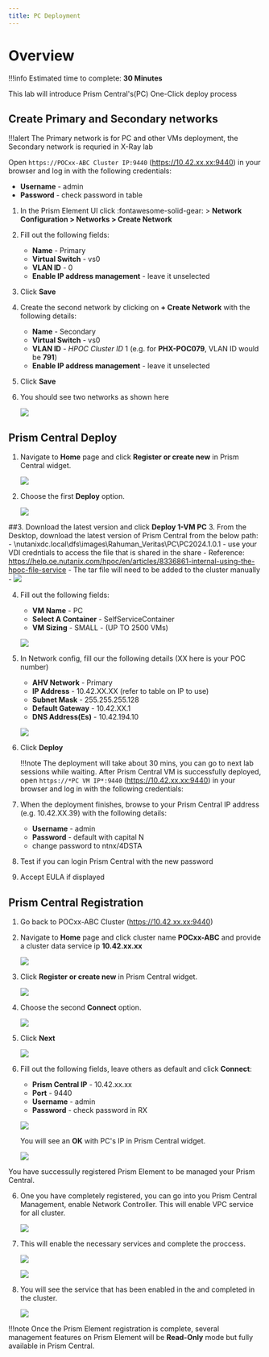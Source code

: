 ```yaml
---
title: PC Deployment
---
```


# Overview

!!!info
       Estimated time to complete: **30 Minutes**

This lab will introduce Prism Central's(PC) One-Click deploy process

## Create Primary and Secondary networks

!!!alert
        The Primary network is for PC and other VMs deployment, the Secondary network is requried in X-Ray lab


Open ``https://POCxx-ABC Cluster IP:9440`` (https://10.42.xx.xx:9440)
in your browser and log in with the following credentials:

-  **Username** - admin
-  **Password** - check password in table

1.  In the Prism Element UI click :fontawesome-solid-gear: > **Network Configuration > Networks > Create Network**

2.  Fill out the following fields:

    -  **Name** - Primary
    -  **Virtual Switch** - vs0
    -  **VLAN ID** - 0
    -  **Enable IP address management** - leave it unselected

3.  Click **Save**

4.  Create the second network by clicking on **+ Create Network** with
    the following details:

    -  **Name** - Secondary
    -  **Virtual Switch** - vs0
    -  **VLAN ID** - *HPOC Cluster ID* 1 (e.g. for **PHX-POC079**,
        VLAN ID would be **791**)
    -  **Enable IP address management** - leave it unselected

5.  Click **Save**

6.  You should see two networks as shown here

    ![](images/image001.png)

## Prism Central Deploy

1.  Navigate to **Home** page and click **Register or create new** in
    Prism Central widget.

    ![](images/1.png)

2.  Choose the first **Deploy** option.

    ![](images/2.png)

##3.  Download the latest version and click **Deploy 1-VM PC**
3. From the Desktop, download the latest version of Prism Central from the below path:
    -  \\nutanixdc.local\dfs\images\Rahuman_Veritas\PC\PC2024.1.0.1
      - use your VDI credntials to access the file that is shared in the share
      - Reference: https://help.oe.nutanix.com/hpoc/en/articles/8336861-internal-using-the-hpoc-file-service
    - The tar file will need to be added to the cluster manually
    -
    ![](images/3.png)

4.  Fill out the following fields:

    -  **VM Name** - PC
    -  **Select A Container** - SelfServiceContainer
    -  **VM Sizing** - SMALL - (UP TO 2500 VMs)

    ![](images/4.png)

5.  In Network config, fill our the following details (XX here is your POC number)

    -  **AHV Network** - Primary
    -  **IP Address** - 10.42.XX.XX (refer to table on IP to use)
    -  **Subnet Mask** - 255.255.255.128
    -  **Default Gateway** - 10.42.XX.1
    -  **DNS Address(Es)** - 10.42.194.10

    ![](images/5.png)

6.  Click **Deploy**

    !!!note
           The deployment will take about 30 mins, you can go to next lab sessions while waiting. After Prism Central VM is successfully deployed, open ``https://*PC VM IP*:9440`` (https://10.42.xx.xx:9440) in your browser and log in with the following credentials:


7.  When the deployment finishes, browse to your Prism Central IP
    address (e.g. 10.42.XX.39) with the following details:

    -  **Username** - admin
    -  **Password** - default with capital N
    -  change password to ntnx/4DSTA

8.  Test if you can login Prism Central with the new password

9.  Accept EULA if displayed

## Prism Central Registration

1.  Go back to POCxx-ABC Cluster (https://10.42.xx.xx:9440)

1.  Navigate to **Home** page and click cluster name **POCxx-ABC** and provide a cluster data service ip **10.42.xx.xx**

    ![](images/9.png)

2.  Click **Register or create new** in Prism Central widget.

    ![](images/1.png)

3.  Choose the second **Connect** option.

    ![](images/2.png)

4.  Click **Next**

    ![](images/6.png)

5.  Fill out the following fields, leave others as default and click **Connect**:

    -  **Prism Central IP** - 10.42.xx.xx
    -  **Port** - 9440
    -  **Username** - admin
    -  **Password** - check password in RX

    ![](images/7.png)

    You will see an **OK** with PC's IP in Prism Central widget.

    ![](images/8.png)

You have successully registered Prism Element to be managed your Prism Central.

6.  One you have completely registered, you can go into you Prism Central Management, enable Network Controller. This will enable VPC service for all cluster.

    ![](images/12.jpeg)

7.  This will enable the necessary services and complete the proccess.

    ![](images/13.jpeg)

    ![](images/14.jpeg)

8.  You will see the service that has been enabled in the and completed in the cluster. 

    ![](images/15.jpeg)

!!!note
       Once the Prism Element registration is complete, several management features on Prism Element will be **Read-Only** mode but fully available in Prism Central.
